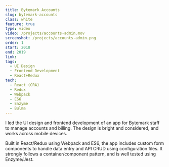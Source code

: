 ```yaml
---
title: Bytemark Accounts
slug: bytemark-accounts
class: white
feature: true
type: video
video: /projects/accounts-admin.mov
screenshot: /projects/accounts-admin.png
order: 1
start: 2018
end: 2019
link:
tags:
  - UI Design
  - Frontend Development
  - React+Redux
tech:
  - React (CRA)
  - Redux
  - Webpack
  - ES6
  - Enzyme
  - Bulma
---
```

I led the UI design and frontend development of an app for Bytemark staff to manage accounts and billing. The design is bright and considered, and works across mobile devices.

Built in React/Redux using Webpack and ES6, the app includes custom form components to handle data entry and API CRUD using configuration files. It strongly follows a container/component pattern, and is well tested using Enzyme/Jest.
